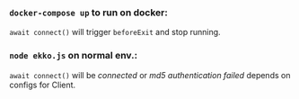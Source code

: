 ### `docker-compose up` to run on docker:
`await connect()` will trigger `beforeExit` and stop running.

### `node ekko.js` on normal env.:
`await connect()` will be _connected_ or _md5 authentication failed_ depends on configs for Client.
